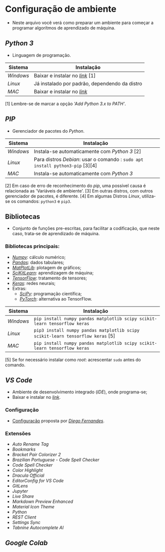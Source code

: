 # Configuração de ambiente

* Neste arquivo você verá como preparar um ambiente para começar a programar algorítmos de aprendizado de máquina.

## _Python 3_

* Linguagem de programação.

Sistema | Instalação
--------|-----------
_Windows_|Baixar e instalar no [_link_](https://www.python.org/downloads/) [1]
_Linux_|Já instalado por padrão, dependendo da distro
_MAC_|Baixar e instalar no [_link_](https://www.python.org/downloads/)

[1] Lembre-se de marcar a opção _'Add Python 3.x to PATH'_. 

## _PIP_

* Gerenciador de pacotes do _Python_.

Sistema | Instalação
--------|-----------
_Windows_|Instala-se automaticamente com _Python 3_ [2]
_Linux_|Para distros _Debian_: usar o comando : `sudo apt install python3-pip` [3][4]
_MAC_|Instala-se automaticamente com _Python 3_

[2] Em caso de erro de reconhecimento do _pip_, uma possível causa é relacionada as 'Variáveis de ambiente'.
[3] Em outras distros, com outros gerenciador de pacotes, é diferente.
[4] Em algumas Distros _Linux_, utiliza-se os comandos: `python3` e `pip3`.

## Bibliotecas

* Conjunto de funções pre-escritas, para facilitar a codificação, que neste caso, trata-se de aprendizado de máquina.

### Bibliotecas principais:

* [_Numpy_](https://numpy.org/): cálculo numérico;
* [_Pandas_](https://pandas.pydata.org/): dados tabulares;
* [_MatPlotLib_](https://matplotlib.org/): plotagem de gráficos;
* [_SciKitLearn_](https://scikit-learn.org/): aprendizagem de máquina;
* [_TensorFlow_](https://www.tensorflow.org/?hl=pt-br): tratamento de tensores;
* [_Keras_](https://keras.io/): redes neurais;
* Extras:
	* [_SciPy_](https://www.scipy.org/): programação científica;
	* [_PyTorch_](https://pytorch.org/): alternativa ao TensorFlow.

Sistema | Instalação
--------|-----------
_Windows_|`pip install numpy pandas matplotlib scipy scikit-learn tensorflow keras`
_Linux_|`pip3 install numpy pandas matplotlib scipy scikit-learn tensorflow keras` [5]
_MAC_|`pip install numpy pandas matplotlib scipy scikit-learn tensorflow keras`

[5] Se for necessário instalar como _root_: acrescentar `sudo` antes do comando.

## _VS Code_

* Ambiente de desenvolvimento integrado (_IDE_), onde programa-se;
* Baixar e instalar no [_link_](https://code.visualstudio.com/).

### Configuração

* [Configuração](https://gist.github.com/diego3g/b1b189063d21b96d6144ca896755be64) proposta por [_Diego Fernandes_](https://gist.github.com/diego3g).

### Extensões

* _Auto Rename Tag_
* _Bookmarks_
* _Bracket Pair Colorizer 2_
* _Brazilian Portuguese - Code Spell Checker_
* _Code Spell Checker_
* _Color Highlight_
* _Dracula Official_
* _EditorConfig for VS Code_
* _GitLens_
* _Jupyter_
* _Live Share_
* _Markdown Preview Enhanced_
* _Material Icon Theme_
* _Python_
* _REST Client_
* _Settings Sync_
* _Tabnine Autocomplete AI_

## _Google Colab_